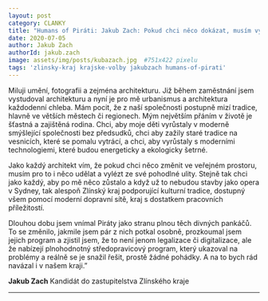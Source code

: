 ```yaml
---
layout: post
category: CLANKY
title: "Humans of Piráti: Jakub Zach: Pokud chci něco dokázat, musím vylézt ze své ulity"
date: 2020-07-05
author: Jakub Zach
authorId: jakub.zach
image: assets/img/posts/kubazach.jpg  #751x422 pixelu
tags: 'zlinsky-kraj krajske-volby jakubzach humans-of-pirati'
---
```



Miluji umění, fotografii a zejména architekturu. Již během zaměstnání jsem vystudoval architekturu a nyní je pro mě urbanismus a architektura každodenní chleba. Mám pocit, že z naší společnosti postupně mizí tradice, hlavně ve větších městech či regionech. Mým největším přáním v životě je šťastná a zajištěná rodina. Chci, aby moje děti vyrůstaly v moderně smýšlející společnosti bez předsudků, chci aby zažily staré tradice na vesnicích, které se pomalu vytrácí, a chci, aby vyrůstaly s moderními technologiemi, které budou energeticky a ekologicky šetrné.

Jako každý architekt vím, že pokud chci něco změnit ve veřejném prostoru, musím pro to i něco udělat a vylézt ze své pohodlné ulity. Stejně tak chci jako každý, aby po mě něco zůstalo a když už to nebudou stavby jako opera v Sydney, tak alespoň Zlínský kraj podporující kulturní tradice, dostupný všem pomocí moderní dopravní sítě, kraj s dostatkem pracovních příležitostí.

Dlouhou dobu jsem vnímal Piráty jako stranu plnou těch divných pankáčů. To se změnilo, jakmile jsem pár z nich potkal osobně, prozkoumal jsem jejich program a zjistil jsem, že to není jenom legalizace či digitalizace, ale že nabízejí plnohodnotný středopravicový program, který ukazoval na problémy a reálně se je snažil řešit, prostě žádné pohádky. A na to bych rád navázal i v našem kraji.”

**Jakub Zach**
Kandidát do zastupitelstva Zlínského kraje

---
